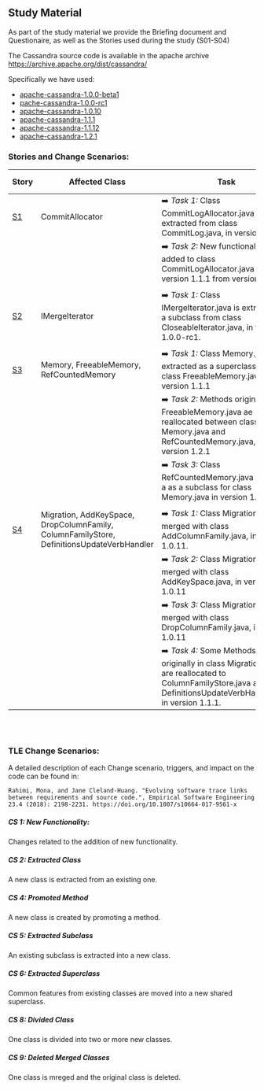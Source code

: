 ## Study Material

As part of the study material we provide the Briefing document and Questionaire, as well as the Stories used during the study (S01-S04)

The Cassandra source code is available in the apache archive https://archive.apache.org/dist/cassandra/

Specifically we have used:
 - [apache-cassandra-1.0.0-beta1](https://archive.apache.org/dist/cassandra/1.0.0/)
 - [pache-cassandra-1.0.0-rc1](https://archive.apache.org/dist/cassandra/1.0.0/)
 - [apache-cassandra-1.0.10](https://archive.apache.org/dist/cassandra/1.0.10/)
 - [apache-cassandra-1.1.1](https://archive.apache.org/dist/cassandra/1.1.1/)
 - [apache-cassandra-1.1.12](https://archive.apache.org/dist/cassandra/1.1.12)
 - [apache-cassandra-1.2.1](https://archive.apache.org/dist/cassandra/1.2.1)



### Stories and Change Scenarios:
| Story     | Affected Class      | Task | Change Scenario| 
|--------------|---------------------|------------|------------|
|[S1](https://github.com/jku-win-se/dejavu/raw/main/studymaterial/S01.docx)            |  CommitAllocator   |  ➡️ _Task 1:_ Class CommitLogAllocator.java is extracted from class CommitLog.java, in version 1.1.1 | [CS2](#CS2) |
|              |     | ➡️ _Task 2:_ New functionality is added to class CommitLogAllocator.java in version 1.1.1 from version 1.0.10. | [CS1](#CS1) |
|              |     |  | 
|[S2](https://github.com/jku-win-se/dejavu/raw/main/studymaterial/S02.docx)            |   IMergeIterator   | ➡️ _Task 1:_ Class IMergeIterator.java is extracted as a subclass from class CloseableIterator.java, in version 1.0.0-rc1. | [CS5](#CS5) |
|     |  | 
|[S3](https://github.com/jku-win-se/dejavu/raw/main/studymaterial/S03.docx)            |   Memory, FreeableMemory, RefCountedMemory    | ➡️ _Task 1:_ Class Memory.java is extracted as a superclass from class FreeableMemory.java, in version 1.1.1 | [CS6](#CS6) |
|            |      | ➡️ _Task 2:_ Methods originally in FreeableMemory.java ae reallocated between classes Memory.java and RefCountedMemory.java, in version 1.2.1 | [CS8](#CS8) |
|            |     | ➡️ _Task 3:_ Class RefCountedMemory.java is added a as a subclass for class Memory.java in version 1.2.1 | [CS5](#CS5) |
|     |  | 
|[S4](https://github.com/jku-win-se/dejavu/raw/main/studymaterial/S04.docx)            |  Migration, AddKeySpace, DropColumnFamily, ColumnFamilyStore, DefinitionsUpdateVerbHandler   |  ➡️ _Task 1:_ Class Migration.java is merged with class AddColumnFamily.java, in version 1.0.11.| [CS6](#CS6) |
|            |     | ➡️ _Task 2:_ Class Migration.java is merged with class AddKeySpace.java, in version 1.0.11 | [CS9](#CS9) |
|            |     | ➡️ _Task 3:_ Class Migration.java is merged with class DropColumnFamily.java, in version 1.0.11 | [CS9](#CS9) |
|            |     | ➡️ _Task 4:_ Some Methods originally in class Migration.java are reallocated to ColumnFamilyStore.java and class DefinitionsUpdateVerbHandler.java in version 1.1.1. | [CS4](#CS4) |



<br><br>


### TLE Change Scenarios:

A detailed description of each Change scenario, triggers, and impact on the code can be found in:

```Rahimi, Mona, and Jane Cleland-Huang. "Evolving software trace links between requirements and source code.", Empirical Software Engineering 23.4 (2018): 2198-2231. https://doi.org/10.1007/s10664-017-9561-x```



 ##### <a id="CS1">CS 1:</a> New Functionality: 
 Changes related to the addition of new functionality.
 ##### <a id="CS2">CS 2:</a> Extracted Class
 A new class is extracted from an existing one.
 ##### <a id="CS4">CS 4:</a> Promoted Method
 A new class is created by promoting a method.
 
 ##### <a id="CS5">CS 5:</a> Extracted Subclass
 An existing subclass is extracted into a new class.
 ##### <a id="CS6">CS 6:</a> Extracted Superclass
 Common features from existing classes are moved into a new
shared superclass.
 ##### <a id="CS8">CS 8:</a> Divided Class
 One class is divided into two or more new classes.
 ##### <a id="CS9">CS 9:</a> Deleted Merged Classes
 One class is mreged and the original class is deleted.




